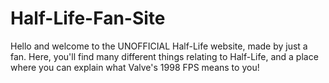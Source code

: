 # Half-Life-Fan-Site
Hello and welcome to the UNOFFICIAL Half-Life website, made by just a fan. Here, you'll find many different things relating to Half-Life, and a place where you can explain what Valve's 1998 FPS means to you!
